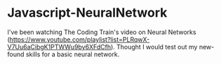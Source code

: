 # Javascript-NeuralNetwork

I've been watching The Coding Train's video on Neural Networks (https://www.youtube.com/playlist?list=PLRqwX-V7Uu6aCibgK1PTWWu9by6XFdCfh).
Thought I would test out my new-found skills for a basic neural network.
